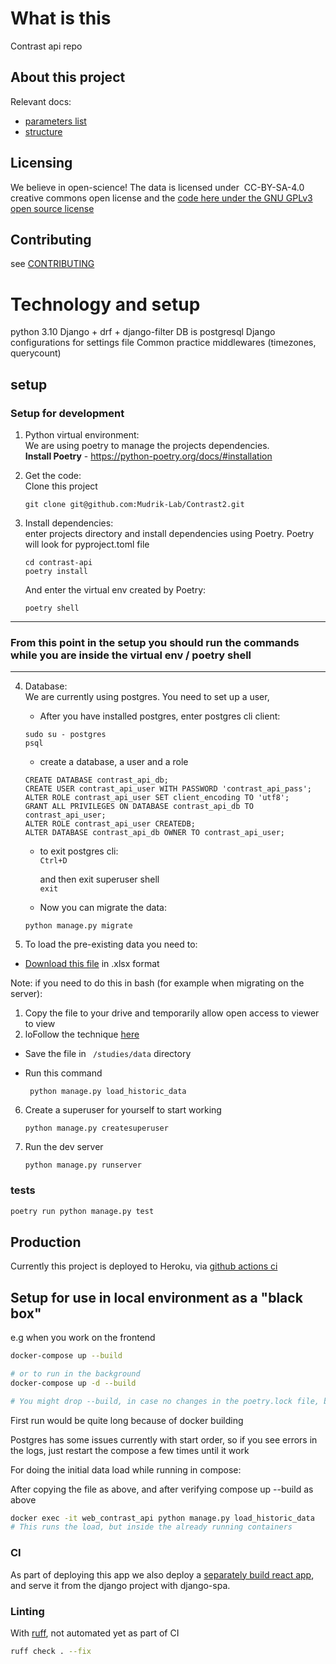 # What is this
Contrast api repo

## About this project
Relevant docs:

* [parameters list](https://docs.google.com/spreadsheets/d/1ZrSEdJrwjikTdF_IJ3A6S6rGjU3UV7vx/edit#gid=1895565395)
* [structure](https://docs.google.com/document/d/11E_O41yWsau9-m7zqWexPv16NjtAX3u1/edit)

## Licensing

We believe in open-science!
The data is licensed under  CC-BY-SA-4.0 creative commons open license
and the [code here under the GNU GPLv3 open source license](./LICENSE)

## Contributing
see [CONTRIBUTING](./CONTRIBUTING.md)

# Technology and setup
python 3.10
Django + drf + django-filter
DB is postgresql
Django configurations for settings file
Common practice middlewares (timezones, querycount)

## setup
### Setup for development

1. Python virtual environment:   
We are using poetry to manage the projects dependencies.   
   **Install Poetry** - https://python-poetry.org/docs/#installation
        

2. Get the code:    
Clone this project    
   ```
   git clone git@github.com:Mudrik-Lab/Contrast2.git
   ```
   

3. Install dependencies:    
enter projects directory and install dependencies using Poetry. Poetry will look for pyproject.toml file
    ```
    cd contrast-api
    poetry install
    ```
   And enter the virtual env created by Poetry:
   ```
   poetry shell
   ```
   
---
### From this point in the setup you should run the commands while you are inside the virtual env / poetry shell 

---

4. Database:    
We are currently using postgres. You need to set up a user,
   * After you have installed postgres, enter postgres cli client:    
   ```
   sudo su - postgres
   psql
   ```
   * create a database, a user and a role
    ```
    CREATE DATABASE contrast_api_db;
    CREATE USER contrast_api_user WITH PASSWORD 'contrast_api_pass';
    ALTER ROLE contrast_api_user SET client_encoding TO 'utf8';
    GRANT ALL PRIVILEGES ON DATABASE contrast_api_db TO contrast_api_user;
    ALTER ROLE contrast_api_user CREATEDB;
    ALTER DATABASE contrast_api_db OWNER TO contrast_api_user;
   ```
   * to exit postgres cli:   
   `Ctrl+D`
   
     and then exit superuser shell   
   `exit`
    * Now you can migrate the data:
   ```   
   python manage.py migrate   
   ```   


5. To load the pre-existing data you need to: 
* [Download this file](https://docs.google.com/spreadsheets/d/180WivImbqDv6MBabsHIt2dqvHKS-xDZz/edit?usp=sharing&ouid=115553053451052458030&rtpof=true&sd=true)
in .xlsx format

Note: if you need to do this in bash (for example when migrating on the server):
1. Copy the file to your drive and temporarily allow open access to viewer to view
2. loFollow the technique [here](https://chemicloud.com/blog/download-google-drive-files-using-wget/)
* Save the file in
``` /studies/data``` directory
* Run this command 

   ```
    python manage.py load_historic_data 
   ```   
6. Create a superuser for yourself to start working
    ```
    python manage.py createsuperuser 
   ```
7. Run the dev server
    ```
   python manage.py runserver
   ```
 
### tests

```bash
poetry run python manage.py test
```
## Production

Currently this project is deployed to Heroku, via [github actions ci](./.github/workflows/ci.yml) 


## Setup for use in local environment as a "black box"
e.g when you work on the frontend

```bash
docker-compose up --build

# or to run in the background
docker-compose up -d --build

# You might drop --build, in case no changes in the poetry.lock file, but I'd suggest not to 
```
First run would be quite long because of docker building

Postgres has some issues currently with start order, so if you see errors in the logs,
just restart the compose a few times until it work

For doing the initial data load while running in compose:

After copying the file as above, and after verifying compose up --build as above

```bash
docker exec -it web_contrast_api python manage.py load_historic_data
# This runs the load, but inside the already running containers
```
### CI

As part of deploying this app we also deploy a [separately build react app](https://github.com/Mudrik-Lab/ContrastFront), and serve it from the django project
with django-spa. 

### Linting

With [ruff](https://github.com/astral-sh/ruff), not automated yet as part of CI

```bash
ruff check . --fix
```